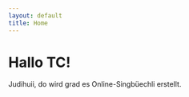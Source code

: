 ```yaml
---
layout: default
title: Home
---
```

# Hallo TC!

Judihuii, do wird grad es Online-Singbüechli erstellt.

